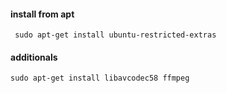 #### install from apt

```
 sudo apt-get install ubuntu-restricted-extras
 ```
 
 #### additionals
 
 ```
 sudo apt-get install libavcodec58 ffmpeg
 ```
